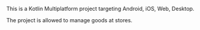 This is a Kotlin Multiplatform project targeting Android, iOS, Web, Desktop.

The project is allowed to manage goods at stores.